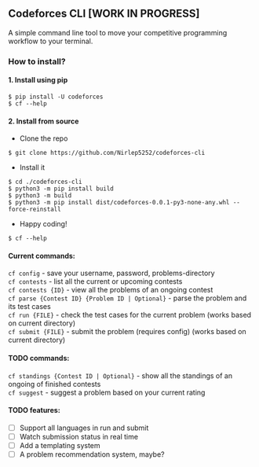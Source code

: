## Codeforces CLI [WORK IN PROGRESS]

A simple command line tool to move your competitive programming workflow to your terminal.

### How to install?

#### 1. Install using pip
```
$ pip install -U codeforces
$ cf --help
```

#### 2. Install from source
- Clone the repo
```
$ git clone https://github.com/Nirlep5252/codeforces-cli
```

- Install it
```
$ cd ./codeforces-cli
$ python3 -m pip install build
$ python3 -m build
$ python3 -m pip install dist/codeforces-0.0.1-py3-none-any.whl --force-reinstall
```

- Happy coding!
```
$ cf --help
```

#### Current commands:

`cf config` - save your username, password, problems-directory \
`cf contests` - list all the current or upcoming contests \
`cf contests {ID}` - view all the problems of an ongoing contest \
`cf parse {Contest ID} {Problem ID | Optional}` - parse the problem and its test cases \
`cf run {FILE}` - check the test cases for the current problem (works based on current directory) \
`cf submit {FILE}` - submit the problem (requires config) (works based on current directory)

#### TODO commands:

`cf standings {Contest ID | Optional}` - show all the standings of an ongoing of finished contests \
`cf suggest` - suggest a problem based on your current rating

#### TODO features:

- [ ] Support all languages in run and submit
- [ ] Watch submission status in real time
- [ ] Add a templating system
- [ ] A problem recommendation system, maybe?
